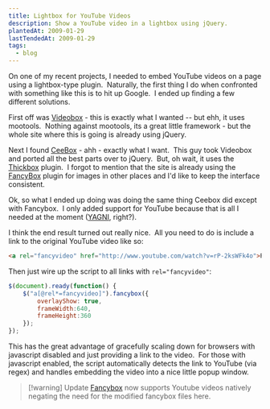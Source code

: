 ```yaml
---
title: Lightbox for YouTube Videos
description: Show a YouTube video in a lightbox using jQuery.
plantedAt: 2009-01-29
lastTendedAt: 2009-01-29
tags:
  - blog
---
```

On one of my recent projects, I needed to embed YouTube videos on a page using a lightbox-type plugin.  Naturally, the first thing I do when confronted with something like this is to hit up Google.  I ended up finding a few different solutions.

First off was [Videobox](http://videobox-lb.sourceforge.net/) - this is exactly what I wanted -- but ehh, it uses mootools.  Nothing against mootools, its a great little framework - but the whole site where this is going is already using jQuery.

Next I found [CeeBox](http://catcubed.com/2008/12/23/ceebox-a-thickboxvideobox-mashup/) - ahh - exactly what I want.  This guy took Videobox and ported all the best parts over to jQuery.  But, oh wait, it uses the [Thickbox](http://jquery.com/demo/thickbox/) plugin.  I forgot to mention that the site is already using the [FancyBox](http://fancyapps.com/fancybox/) plugin for images in other places and I'd like to keep the interface consistent.

Ok, so what I ended up doing was doing the same thing Ceebox did except with Fancybox.  I only added support for YouTube because that is all I needed at the moment ([YAGNI](http://en.wikipedia.org/wiki/You_Ain%27t_Gonna_Need_It), right?).

I think the end result turned out really nice.  All you need to do is include a link to the original YouTube video like so:

```html
<a rel="fancyvideo" href="http://www.youtube.com/watch?v=rP-2ksWFk4o">Pop me up</a>
```

Then just wire up the script to all links with `rel="fancyvideo"`:

```javascript
$(document).ready(function() {
    $("a[@rel*=fancyvideo]").fancybox({
        overlayShow: true,
        frameWidth:640,
        frameHeight:360
    });
});
```

This has the great advantage of gracefully scaling down for browsers with javascript disabled and just providing a link to the video.  For those with javascript enabled, the script automatically detects the link to YouTube (via regex) and handles embedding the video into a nice little popup window.

> [!warning] Update
> [Fancybox](http://fancyapps.com/fancybox/) now supports Youtube videos natively negating the need for the modified fancybox files here.